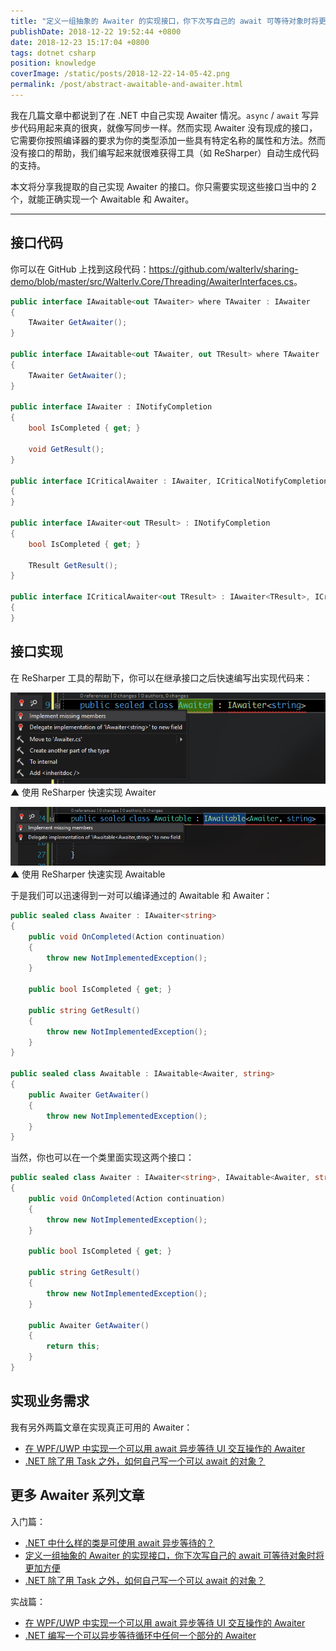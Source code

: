 ```yaml
---
title: "定义一组抽象的 Awaiter 的实现接口，你下次写自己的 await 可等待对象时将更加方便"
publishDate: 2018-12-22 19:52:44 +0800
date: 2018-12-23 15:17:04 +0800
tags: dotnet csharp
position: knowledge
coverImage: /static/posts/2018-12-22-14-05-42.png
permalink: /post/abstract-awaitable-and-awaiter.html
---
```


我在几篇文章中都说到了在 .NET 中自己实现 Awaiter 情况。`async` / `await` 写异步代码用起来真的很爽，就像写同步一样。然而实现 Awaiter 没有现成的接口，它需要你按照编译器的要求为你的类型添加一些具有特定名称的属性和方法。然而没有接口的帮助，我们编写起来就很难获得工具（如 ReSharper）自动生成代码的支持。

本文将分享我提取的自己实现 Awaiter 的接口。你只需要实现这些接口当中的 2 个，就能正确实现一个 Awaitable 和 Awaiter。

---

<div id="toc"></div>

## 接口代码

你可以在 GitHub 上找到这段代码：<https://github.com/walterlv/sharing-demo/blob/master/src/Walterlv.Core/Threading/AwaiterInterfaces.cs>。

```csharp
public interface IAwaitable<out TAwaiter> where TAwaiter : IAwaiter
{
    TAwaiter GetAwaiter();
}

public interface IAwaitable<out TAwaiter, out TResult> where TAwaiter : IAwaiter<TResult>
{
    TAwaiter GetAwaiter();
}

public interface IAwaiter : INotifyCompletion
{
    bool IsCompleted { get; }

    void GetResult();
}

public interface ICriticalAwaiter : IAwaiter, ICriticalNotifyCompletion
{
}

public interface IAwaiter<out TResult> : INotifyCompletion
{
    bool IsCompleted { get; }

    TResult GetResult();
}

public interface ICriticalAwaiter<out TResult> : IAwaiter<TResult>, ICriticalNotifyCompletion
{
}
```

## 接口实现

在 ReSharper 工具的帮助下，你可以在继承接口之后快速编写出实现代码来：

![使用 ReSharper 快速实现 Awaiter](/static/posts/2018-12-22-14-05-42.png)  
▲ 使用 ReSharper 快速实现 Awaiter

![使用 ReSharper 快速实现 Awaitable](/static/posts/2018-12-22-14-09-23.png)  
▲ 使用 ReSharper 快速实现 Awaitable

于是我们可以迅速得到一对可以编译通过的 Awaitable 和 Awaiter：

```csharp
public sealed class Awaiter : IAwaiter<string>
{
    public void OnCompleted(Action continuation)
    {
        throw new NotImplementedException();
    }

    public bool IsCompleted { get; }

    public string GetResult()
    {
        throw new NotImplementedException();
    }
}

public sealed class Awaitable : IAwaitable<Awaiter, string>
{
    public Awaiter GetAwaiter()
    {
        throw new NotImplementedException();
    }
}
```

当然，你也可以在一个类里面实现这两个接口：

```csharp
public sealed class Awaiter : IAwaiter<string>, IAwaitable<Awaiter, string>
{
    public void OnCompleted(Action continuation)
    {
        throw new NotImplementedException();
    }

    public bool IsCompleted { get; }

    public string GetResult()
    {
        throw new NotImplementedException();
    }

    public Awaiter GetAwaiter()
    {
        return this;
    }
}
```

## 实现业务需求

我有另外两篇文章在实现真正可用的 Awaiter：

- [在 WPF/UWP 中实现一个可以用 await 异步等待 UI 交互操作的 Awaiter](/post/write-custom-awaiter)
- [.NET 除了用 Task 之外，如何自己写一个可以 await 的对象？](/post/understand-and-write-custom-awaiter)

## 更多 Awaiter 系列文章

入门篇：

- [.NET 中什么样的类是可使用 await 异步等待的？](/post/what-is-an-awaiter)
- [定义一组抽象的 Awaiter 的实现接口，你下次写自己的 await 可等待对象时将更加方便](/post/abstract-awaitable-and-awaiter)
- [.NET 除了用 Task 之外，如何自己写一个可以 await 的对象？](/post/understand-and-write-custom-awaiter)

实战篇：

- [在 WPF/UWP 中实现一个可以用 await 异步等待 UI 交互操作的 Awaiter](/post/write-dispatcher-awaiter-for-ui)
- [.NET 编写一个可以异步等待循环中任何一个部分的 Awaiter](/post/write-an-awaiter-that-await-part-of-a-loop)


